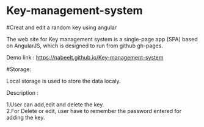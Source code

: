 # Key-management-system
#Creat and edit a random key using angular

The web site for Key management system is a single-page app (SPA) based on AngularJS, which is designed to run from github gh-pages.

Demo link : https://nabeelt.github.io/Key-management-system


#Storage: 

Local storage is used to store the data localy. 

Description :

1.User can add,edit and delete the key.<br>
2.For Delete or edit, user have to remember the password entered for adding the key. 






